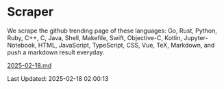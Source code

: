 # Scraper

We scrape the github trending page of these languages: Go, Rust, Python, Ruby, C++, C, Java, Shell, Makefile, Swift, Objective-C, Kotlin, Jupyter-Notebook, HTML, JavaScript, TypeScript, CSS, Vue, TeX, Markdown, and push a markdown result everyday.

[2025-02-18.md](https://github.com/cumthxy/github-trending-backup/blob/master/2025-02-18.md)

Last Updated: 2025-02-18 02:00:13